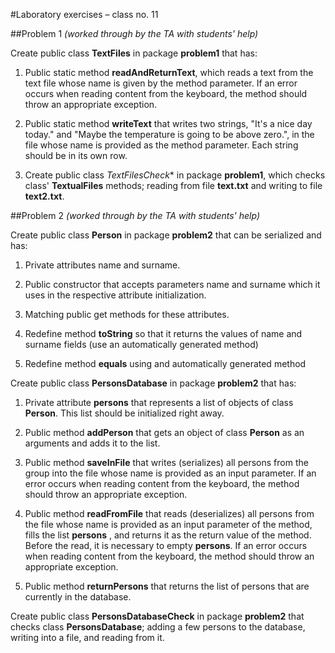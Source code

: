 #Laboratory exercises – class no. 11


##Problem 1
*(worked through by the TA with students' help)*

Create public class **TextFiles** in package **problem1** that has:

1. Public static method **readAndReturnText**, which reads a text from the text file whose name is given by the method parameter. If an error occurs when reading content from the keyboard, the method should throw an appropriate exception.

2. Public static method **writeText** that writes two strings, "It's a nice day today." and
"Maybe the temperature is going to be above zero.", in the file whose name is provided as the method parameter. Each string should be in its own row.

3. Create public class *TextFilesCheck** in package **problem1**, which checks class' **TextualFiles** methods; reading from file **text.txt** and writing to file **text2.txt**.

##Problem 2
*(worked through by the TA with students' help)*

Create public class **Person** in package **problem2** that can be serialized and has:

1. Private attributes name and surname.

2. Public constructor that accepts parameters name and surname which it uses in the respective attribute initialization.

3. Matching public get methods for these attributes.

4. Redefine method **toString** so that it returns the values of name and surname fields (use an automatically generated method)

5. Redefine method **equals** using and automatically generated method

Create public class **PersonsDatabase** in package **problem2** that has:

1. Private attribute **persons** that represents a list of objects of class **Person**. This list should be initialized right away.

2. Public method **addPerson** that gets an object of class **Person**  as an arguments and adds it to the list.

3. Public method **saveInFile** that writes (serializes) all persons from the group into the file whose name is provided as an input parameter. If an error occurs when reading content from the keyboard, the method should throw an appropriate exception.

4. Public method **readFromFile** that reads (deserializes) all persons from the file whose name is provided as an input parameter of the method, fills the list **persons** , and returns it as the return value of the method. Before the read, it is necessary to empty **persons**. If an error occurs when reading content from the keyboard, the method should throw an appropriate exception.

5. Public method **returnPersons** that returns the list of persons that are currently in the database.

Create public class **PersonsDatabaseCheck** in package **problem2** that checks class **PersonsDatabase**; adding a few persons to the database, writing into a file, and reading from it.
